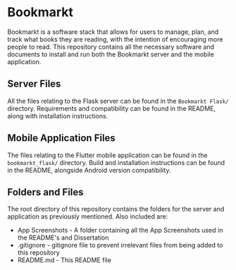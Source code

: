 # Bookmarkt

Bookmarkt is a software stack that allows for users to manage, plan, and track what books they are reading, with the intention of encouraging more people to read. This repository contains all the necessary software and documents to install and run both the Bookmarkt server and the mobile application.

## Server Files

All the files relating to the Flask server can be found in the `Bookmarkt Flask/` directory. Requirements and compatibility can be found in the README, along with installation instructions.

## Mobile Application Files

The files relating to the Flutter mobile application can be found in the `bookmarkt_flask/` directory. Build and installation instructions can be found in the README, alongside Android version compatibility.

## Folders and Files

The root directory of this repository contains the folders for the server and application as previously mentioned. Also included are:

- App Screenshots - A folder containing all the App Screenshots used in the README's and Dissertation
- .gitignore - gitignore file to prevent irrelevant files from being added to this repository
- README.md - This README file